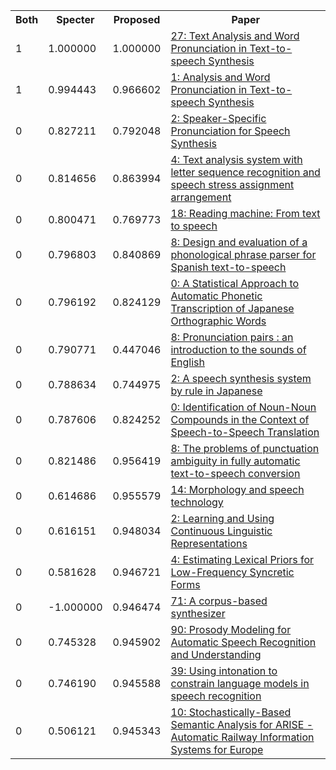 <html><table><tr>
<th>Both</th>
<th>Specter</th>
<th>Proposed</th>
<th>Paper</th>
</tr>
<tr>
<td>1</td>
<td>1.000000</td>
<td>1.000000</td>
<td><a href="https://www.semanticscholar.org/paper/b64cb73ed528d4960b43ba3aa94b238e2ad0fc8d">27: Text Analysis and Word Pronunciation in Text-to-speech Synthesis</a></td>
</tr>
<tr>
<td>1</td>
<td>0.994443</td>
<td>0.966602</td>
<td><a href="https://www.semanticscholar.org/paper/a5be0177798bdf8186d3a89664cf4de4de2e31c9">1: Analysis and Word Pronunciation in Text-to-speech Synthesis</a></td>
</tr>
<tr>
<td>0</td>
<td>0.827211</td>
<td>0.792048</td>
<td><a href="https://www.semanticscholar.org/paper/bea4d02f3a317ee4456181541f205febcc016883">2: Speaker-Specific Pronunciation for Speech Synthesis</a></td>
</tr>
<tr>
<td>0</td>
<td>0.814656</td>
<td>0.863994</td>
<td><a href="https://www.semanticscholar.org/paper/cde4cf53049eea9851b3fb860ef303d4dc8acea7">4: Text analysis system with letter sequence recognition and speech stress assignment arrangement</a></td>
</tr>
<tr>
<td>0</td>
<td>0.800471</td>
<td>0.769773</td>
<td><a href="https://www.semanticscholar.org/paper/ce8e0549ff7f90a20e9caf12339c334ae09d6fb1">18: Reading machine: From text to speech</a></td>
</tr>
<tr>
<td>0</td>
<td>0.796803</td>
<td>0.840869</td>
<td><a href="https://www.semanticscholar.org/paper/30f3c32288c2e6186247ddc754a32c5ff777b360">8: Design and evaluation of a phonological phrase parser for Spanish text-to-speech</a></td>
</tr>
<tr>
<td>0</td>
<td>0.796192</td>
<td>0.824129</td>
<td><a href="https://www.semanticscholar.org/paper/24157482ee10a60ce39632a4cacd7e83b01c321f">0: A Statistical Approach to Automatic Phonetic Transcription of Japanese Orthographic Words</a></td>
</tr>
<tr>
<td>0</td>
<td>0.790771</td>
<td>0.447046</td>
<td><a href="https://www.semanticscholar.org/paper/3eda0f507466ba133e970c62fc8df3110b16aa6c">8: Pronunciation pairs : an introduction to the sounds of English</a></td>
</tr>
<tr>
<td>0</td>
<td>0.788634</td>
<td>0.744975</td>
<td><a href="https://www.semanticscholar.org/paper/a49411265c2224bad00bcea5f088fe89a2ef7130">2: A speech synthesis system by rule in Japanese</a></td>
</tr>
<tr>
<td>0</td>
<td>0.787606</td>
<td>0.824252</td>
<td><a href="https://www.semanticscholar.org/paper/6937dbafb8df7317ce2fcef0ad8ea5ca93721e49">0: Identification of Noun-Noun Compounds in the Context of Speech-to-Speech Translation</a></td>
</tr>
<tr>
<td>0</td>
<td>0.821486</td>
<td>0.956419</td>
<td><a href="https://www.semanticscholar.org/paper/6c01f59b22441e807118cf951e9bb1d5c52475de">8: The problems of punctuation ambiguity in fully automatic text-to-speech conversion</a></td>
</tr>
<tr>
<td>0</td>
<td>0.614686</td>
<td>0.955579</td>
<td><a href="https://www.semanticscholar.org/paper/591568f8e43789a50bfca9d59eeaf3a4ce9a2885">14: Morphology and speech technology</a></td>
</tr>
<tr>
<td>0</td>
<td>0.616151</td>
<td>0.948034</td>
<td><a href="https://www.semanticscholar.org/paper/623c1f1a15c32af092c66f72ae6b33e3570909d6">2: Learning and Using Continuous Linguistic Representations</a></td>
</tr>
<tr>
<td>0</td>
<td>0.581628</td>
<td>0.946721</td>
<td><a href="https://www.semanticscholar.org/paper/f62d46916d5218c09a01da12a8d32cd6c6952beb">4: Estimating Lexical Priors for Low-Frequency Syncretic Forms</a></td>
</tr>
<tr>
<td>0</td>
<td>-1.000000</td>
<td>0.946474</td>
<td><a href="https://www.semanticscholar.org/paper/56ad900a61c2c6e11a3aa0858705ad31ac6f0879">71: A corpus-based synthesizer</a></td>
</tr>
<tr>
<td>0</td>
<td>0.745328</td>
<td>0.945902</td>
<td><a href="https://www.semanticscholar.org/paper/ba734c8a78840210c753189fefb6d10afed2c271">90: Prosody Modeling for Automatic Speech Recognition and Understanding</a></td>
</tr>
<tr>
<td>0</td>
<td>0.746190</td>
<td>0.945588</td>
<td><a href="https://www.semanticscholar.org/paper/b964574155f460af57a3abf41a0a15ba5b713c06">39: Using intonation to constrain language models in speech recognition</a></td>
</tr>
<tr>
<td>0</td>
<td>0.506121</td>
<td>0.945343</td>
<td><a href="https://www.semanticscholar.org/paper/46b83413ef86f10f8fdec005600d0ccc4233d607">10: Stochastically-Based Semantic Analysis for ARISE - Automatic Railway Information Systems for Europe</a></td>
</tr>
</table></html>
